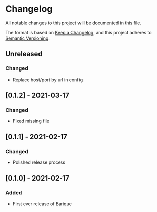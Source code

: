 # Changelog

All notable changes to this project will be documented in this file.

The format is based on [Keep a Changelog](https://keepachangelog.com/en/1.0.0/),
and this project adheres to [Semantic Versioning](https://semver.org/spec/v2.0.0.html).

## Unreleased

### Changed

- Replace host/port by url in config

## [0.1.2] - 2021-03-17

### Changed

- Fixed missing file

## [0.1.1] - 2021-02-17

### Changed

- Polished release process

## [0.1.0] - 2021-02-17

### Added

- First ever release of Barique
